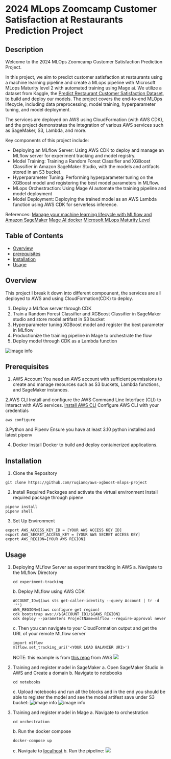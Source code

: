 # 2024 MLops Zoomcamp Customer Satisfaction at Restaurants Prediction Project

## Description
Welcome to the 2024 MLOps Zoomcamp Customer Satisfaction Prediction Project.

In this project, we aim to predict customer satisfaction at restaurants using a machine learning pipeline and create a MLops pipeline with Microsoft MLops Maturity level 2 with automated training using Mage ai. We utilize a dataset from Kaggle, the [Predict Restaurant Customer Satisfaction Dataset](https://www.kaggle.com/datasets/rabieelkharoua/predict-restaurant-customer-satisfaction-dataset/data), to build and deploy our models. The project covers the end-to-end MLOps lifecycle, including data preprocessing, model training, hyperparameter tuning, and model deployment.

The services are deployed on AWS using CloudFormation (with AWS CDK), and the project demonstrates the integration of various AWS services such as SageMaker, S3, Lambda, and more.

Key components of this project include:

- Deploying an MLflow Server: Using AWS CDK to deploy and manage an MLflow server for experiment tracking and model registry.
- Model Training: Training a Random Forest Classifier and XGBoost Classifier in Amazon SageMaker Studio, with the models and artifacts stored in an S3 bucket.
- Hyperparameter Tuning: Performing hyperparameter tuning on the XGBoost model and registering the best model parameters in MLflow.
- MLops Orchestraction: Using Mage AI automate the training pipeline and model deployment
- Model Deployment: Deploying the trained model as an AWS Lambda function using AWS CDK for serverless inference.

References: [Manage your machine learning lifecycle with MLflow and Amazon SageMaker](https://github.com/aws-samples/amazon-sagemaker-mlflow-fargate)
[Mage AI docker](https://github.com/mage-ai/docker)
[Microsoft MLops Maturity Level](https://learn.microsoft.com/en-us/azure/architecture/ai-ml/guide/mlops-maturity-model)

## Table of Contents

- [Overview](#overview)
- [prerequisites](#prerequisites)
- [Installation](#installation)
- [Usage](#usage)

## Overview
This project I break it down into different compounent, the services are all deployed to AWS and using CloudFormation(CDK) to deploy.

1. Deploy a MLflow server through CDK
2. Train a Random Forest Classifier and XGBoost Classifier in SageMaker studio and store model artifast in S3 bucket
3. Hyperparameter tuning XGBoost model and register the best parameter in MLflow
4. Productionize the training pipeline in Mage to orchestrate the flow
5. Deploy model through CDK as a Lambda function

![image info](./images/mlops.drawio.png)

## Prerequisites
1. AWS Account
You need an AWS account with sufficient permissions to create and manage resources such as S3 buckets, Lambda functions, and SageMaker instances.

2.AWS CLI
Install and configure the AWS Command Line Interface (CLI) to interact with AWS services.
[Install AWS CLI](https://docs.aws.amazon.com/cli/latest/userguide/getting-started-install.html)
Configure AWS CLI with your credentials
```
aws configure
```
3.Python and Pipenv
Ensure you have at least 3.10 python installed and latest pipenv

4. Docker
Install Docker to build and deploy containerized applications.

## Installation
1. Clone the Repository
```
git clone https://github.com/ruqianq/aws-xgboost-mlops-project
```
2. Install Required Packages and activate the virtual environment
Install required package through pipenv
```
pipenv install
pipenv shell
```
3. Set Up Environment
```
export AWS_ACCESS_KEY_ID = [YOUR AWS ACCESS KEY ID]
export AWS_SECRET_ACCESS_KEY = [YOUR AWS SECRET ACCESS KEY]
export AWS_REGION=[YOUR AWS REGION]
```

## Usage
1. Deploying MLflow Server as experiment tracking in AWS
    a. Navigate to the MLflow Directory
    ```
    cd experiment-tracking
    ```
    b. Deploy MLflow using AWS CDK
    ```
    ACCOUNT_ID=$(aws sts get-caller-identity --query Account | tr -d '"')
    AWS_REGION=$(aws configure get region)
    cdk bootstrap aws://${ACCOUNT_ID}/${AWS_REGION}
    cdk deploy --parameters ProjectName=mlflow --require-approval never
    ```
    c. Then you can navigate to your CloudFormation output and get the URL of your remote MLflow server
    ```
    import mlflow
    mlflow.set_tracking_uri('<YOUR LOAD BALANCER URI>')
    ```
    NOTE: this example is from [this repo](https://github.com/aws-samples/amazon-sagemaker-mlflow-fargate) from AWS
    ![](./images/mlflow.png)

2. Training and register model in SageMaker
    a. Open SageMaker Studio in AWS and Create a domain
    b. Navigate to notebooks
    ```
    cd notebooks
    ```
    c. Upload notebooks and run all the blocks and in the end you should be able to register the model and see the model artifest save under S3 bucket:
    ![image info](./images/model_register.png)
    ![image info](./images/s3.png)

3. Training and register model in Mage
    a. Navigate to orchestration
    ```
    cd orchestration
    ```
    b. Run the docker compose
    ```
    docker-compose up
    ```
    c. Navigate to [localhost](http://localhost:6789/)
    b. Run the pipeline:
    ![](./images/mage.png)

